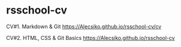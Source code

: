 # rsschool-cv
CV#1. Markdown & Git https://Alecsiko.github.io/rsschool-cv/cv


CV#2. HTML, CSS & Git Basics https://Alecsiko.github.io/rsschool-cv
